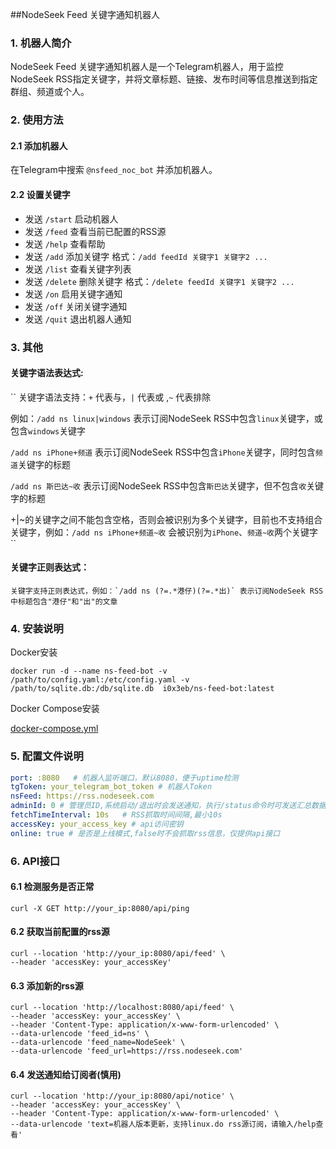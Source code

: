 ##NodeSeek Feed 关键字通知机器人

### 1. 机器人简介
NodeSeek Feed 关键字通知机器人是一个Telegram机器人，用于监控NodeSeek RSS指定关键字，并将文章标题、链接、发布时间等信息推送到指定群组、频道或个人。



### 2. 使用方法

#### 2.1 添加机器人

在Telegram中搜索 `@nsfeed_noc_bot` 并添加机器人。

#### 2.2 设置关键字
- 发送 `/start` 启动机器人
- 发送 `/feed` 查看当前已配置的RSS源 
- 发送 `/help` 查看帮助
- 发送 `/add` 添加关键字 格式：`/add feedId 关键字1 关键字2 ...`
- 发送 `/list` 查看关键字列表
- 发送 `/delete` 删除关键字 格式：`/delete feedId 关键字1 关键字2 ...`
- 发送 `/on` 启用关键字通知
- 发送 `/off` 关闭关键字通知
- 发送 `/quit` 退出机器人通知


### 3. 其他

#### 关键字语法表达式:

``
关键字语法支持：`+` 代表与，`|` 代表或 ,`~` 代表排除

例如：`/add ns linux|windows` 表示订阅NodeSeek RSS中包含`linux`关键字，或包含`windows`关键字

`/add ns iPhone+频道` 表示订阅NodeSeek RSS中包含`iPhone`关键字，同时包含`频道`关键字的标题

`/add ns 斯巴达~收` 表示订阅NodeSeek RSS中包含`斯巴达`关键字，但不包含`收`关键字的标题

+|~的关键字之间不能包含空格，否则会被识别为多个关键字，目前也不支持组合关键字，例如：`/add ns iPhone+频道~收` 会被识别为`iPhone`、`频道~收`两个关键字
``

#### 关键字正则表达式：

``
关键字支持正则表达式，例如：`/add ns (?=.*港仔)(?=.*出)` 表示订阅NodeSeek RSS中标题包含"港仔"和"出"的文章
``

### 4. 安装说明

Docker安装
```shell
docker run -d --name ns-feed-bot -v /path/to/config.yaml:/etc/config.yaml -v /path/to/sqlite.db:/db/sqlite.db  i0x3eb/ns-feed-bot:latest
```

Docker Compose安装

[docker-compose.yml](docker-compose.yml)




### 5. 配置文件说明

```yaml
port: :8080   # 机器人监听端口，默认8080，便于uptime检测
tgToken: your_telegram_bot_token # 机器人Token
nsFeed: https://rss.nodeseek.com
adminId: 0 # 管理员ID,系统启动/退出时会发送通知，执行/status命令时可发送汇总数据
fetchTimeInterval: 10s   # RSS抓取时间间隔,最小10s
accessKey: your_access_key # api访问密钥
online: true # 是否是上线模式,false时不会抓取rss信息，仅提供api接口
```

### 6. API接口

#### 6.1 检测服务是否正常
```shell
curl -X GET http://your_ip:8080/api/ping
```

#### 6.2 获取当前配置的rss源
```shell
curl --location 'http://your_ip:8080/api/feed' \
--header 'accessKey: your_accessKey'
```


#### 6.3 添加新的rss源
```shell
curl --location 'http://localhost:8080/api/feed' \
--header 'accessKey: your_accessKey' \
--header 'Content-Type: application/x-www-form-urlencoded' \
--data-urlencode 'feed_id=ns' \
--data-urlencode 'feed_name=NodeSeek' \
--data-urlencode 'feed_url=https://rss.nodeseek.com'
```


#### 6.4 发送通知给订阅者(慎用)
```shell
curl --location 'http://your_ip:8080/api/notice' \
--header 'accessKey: your_accessKey' \
--header 'Content-Type: application/x-www-form-urlencoded' \
--data-urlencode 'text=机器人版本更新，支持linux.do rss源订阅，请输入/help查看'
```